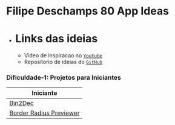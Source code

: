 # Filipe Deschamps 80 App Ideas

* # Links das ideias
  * Video de inspiracao no [`Youtube`](https://www.youtube.com/watch?v=H4CCPaYLTWg)
  * Repositorio de ideias do [`GitHub`](https://github.com/florinpop17/app-ideas)

### Dificuldade-1: Projetos para Iniciantes
| Iniciante                                                        |
| ---------------------------------------------------------------- |
| [Bin2Dec](./Beginner/Bin2Dec-App.md)                             |
| [Border Radius Previewer](./Beginner/Border-Radius-Previewer.md) |

